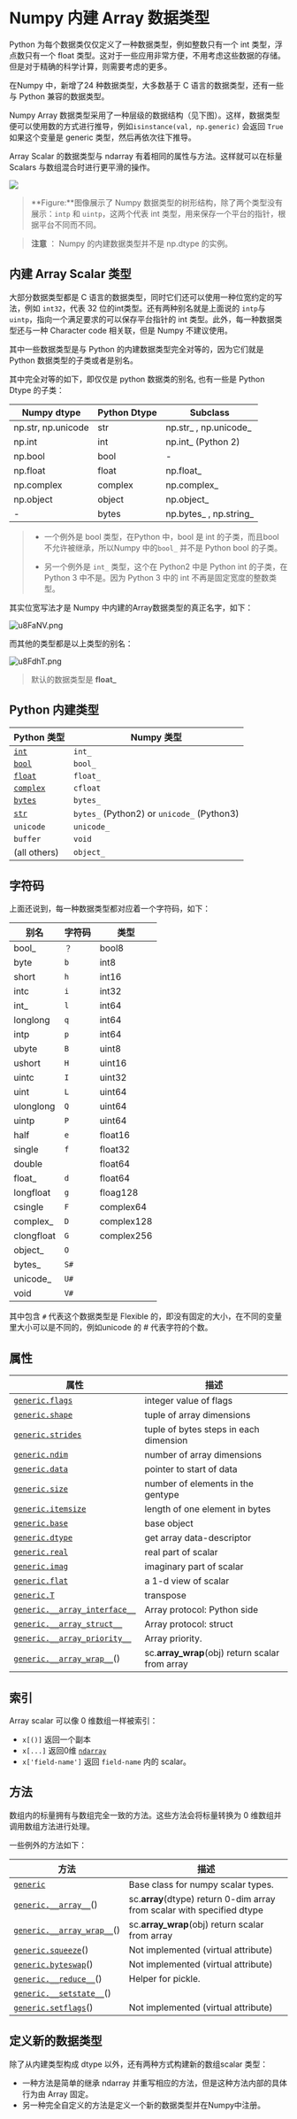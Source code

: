 # Numpy 内建 Array 数据类型



Python 为每个数据类仅仅定义了一种数据类型，例如整数只有一个 int 类型，浮点数只有一个 float 类型。这对于一些应用非常方便，不用考虑这些数据的存储。但是对于精确的科学计算，则需要考虑的更多。

在Numpy 中，新增了24 种数据类型，大多数基于 C 语言的数据类型，还有一些与 Python 兼容的数据类型。

Numpy Array 数据类型采用了一种层级的数据结构（见下图）。这样，数据类型便可以使用数的方式进行推导，例如`isinstance(val, np.generic)` 会返回 `True` 如果这个变量是 generic 类型，然后再依次往下推导。

Array Scalar 的数据类型与 ndarray 有着相同的属性与方法。这样就可以在标量Scalars 与数组混合时进行更平滑的操作。

![](https://s2.ax1x.com/2019/09/29/u3Buwj.png)

> **Figure:**图像展示了 Numpy 数据类型的树形结构，除了两个类型没有展示：`intp` 和 `uintp`，这两个代表 int 类型，用来保存一个平台的指针，根据平台不同而不同。

> **注意** ： Numpy 的内建数据类型并不是 np.dtype 的实例。



## 内建 Array Scalar 类型



大部分数据类型都是 C 语言的数据类型，同时它们还可以使用一种位宽约定的写法，例如 `int32`，代表 32 位的int类型。还有两种别名就是上面说的 `intp`与`uintp`，指向一个满足要求的可以保存平台指针的 int 类型。此外，每一种数据类型还与一种 Character code 相关联，但是 Numpy 不建议使用。

其中一些数据类型是与 Python 的内建数据类型完全对等的，因为它们就是 Python 数据类型的子类或者是别名。

其中完全对等的如下，即仅仅是 python 数据类的别名, 也有一些是 Python Dtype 的子类：

| Numpy dtype        | Python Dtype | Subclass               |
| ------------------ | ------------ | ---------------------- |
| np.str, np.unicode | str          | np.str_ , np.unicode_  |
| np.int             | int          | np.int_ (Python 2)     |
| np.bool            | bool         | -                      |
| np.float           | float        | np.float_              |
| np.complex         | complex      | np.complex_            |
| np.object          | object       | np.object_             |
| -                  | bytes        | np.bytes_ , np.string_ |

> * 一个例外是 bool 类型，在Python 中，bool 是 int 的子类，而且bool 不允许被继承，所以Numpy 中的`bool_` 并不是 Python bool 的子类。
>
> * 另一个例外是 `int_` 类型，这个在 Python2 中是 Python int 的子类，在Python 3 中不是。因为 Python 3 中的 int 不再是固定宽度的整数类型。

其实位宽写法才是 Numpy 中内建的Array数据类型的真正名字，如下：

![u8FaNV.png](https://s2.ax1x.com/2019/09/29/u8FaNV.png)

而其他的类型都是以上类型的别名：

![u8FdhT.png](https://s2.ax1x.com/2019/09/29/u8FdhT.png)

> 默认的数据类型是 **float_**



## Python 内建类型

| Python 类型                                                  | Numpy 类型                                 |
| ------------------------------------------------------------ | ------------------------------------------ |
| [`int`](https://docs.python.org/dev/library/functions.html#int) | `int_`                                     |
| [`bool`](https://docs.python.org/dev/library/functions.html#bool) | `bool_`                                    |
| [`float`](https://docs.python.org/dev/library/functions.html#float) | `float_`                                   |
| [`complex`](https://docs.python.org/dev/library/functions.html#complex) | `cfloat`                                   |
| [`bytes`](https://docs.python.org/dev/library/stdtypes.html#bytes) | `bytes_`                                   |
| [`str`](https://docs.python.org/dev/library/stdtypes.html#str) | `bytes_` (Python2) or `unicode_` (Python3) |
| `unicode`                                                    | `unicode_`                                 |
| `buffer`                                                     | `void`                                     |
| (all others)                                                 | `object_`                                  |





## 字符码



上面还说到，每一种数据类型都对应着一个字符码，如下：

| 别名       | 字符码 | 类型       |
| ---------- | ------ | ---------- |
| bool_      | `？`   | bool8      |
| byte       | `b`    | int8       |
| short      | `h`    | int16      |
| intc       | `i`    | int32      |
| int_       | `l`    | int64      |
| longlong   | `q`    | int64      |
| intp       | `p`    | int64      |
| ubyte      | `B`    | uint8      |
| ushort     | `H`    | uint16     |
| uintc      | `I`    | uint32     |
| uint       | `L`    | uint64     |
| ulonglong  | `Q`    | uint64     |
| uintp      | `P`    | uint64     |
| half       | `e`    | float16    |
| single     | `f`    | float32    |
| double     |        | float64    |
| float_     | `d`    | float64    |
| longfloat  | `g`    | floag128   |
| csingle    | `F`    | complex64  |
| complex_   | `D`    | complex128 |
| clongfloat | `G`    | complex256 |
| object_    | `O`    |            |
| bytes_     | `S#`   |            |
| unicode_   | `U#`   |            |
| void       | `V#`   |            |

其中包含 `#` 代表这个数据类型是 Flexible 的，即没有固定的大小，在不同的变量里大小可以是不同的，例如unicode 的 # 代表字符的个数。

## 属性



| 属性                                                         | 描述                                            |
| ------------------------------------------------------------ | ----------------------------------------------- |
| [`generic.flags`](https://docs.scipy.org/doc/numpy/reference/generated/numpy.generic.flags.html#numpy.generic.flags) | integer value of flags                          |
| [`generic.shape`](https://docs.scipy.org/doc/numpy/reference/generated/numpy.generic.shape.html#numpy.generic.shape) | tuple of array dimensions                       |
| [`generic.strides`](https://docs.scipy.org/doc/numpy/reference/generated/numpy.generic.strides.html#numpy.generic.strides) | tuple of bytes steps in each dimension          |
| [`generic.ndim`](https://docs.scipy.org/doc/numpy/reference/generated/numpy.generic.ndim.html#numpy.generic.ndim) | number of array dimensions                      |
| [`generic.data`](https://docs.scipy.org/doc/numpy/reference/generated/numpy.generic.data.html#numpy.generic.data) | pointer to start of data                        |
| [`generic.size`](https://docs.scipy.org/doc/numpy/reference/generated/numpy.generic.size.html#numpy.generic.size) | number of elements in the gentype               |
| [`generic.itemsize`](https://docs.scipy.org/doc/numpy/reference/generated/numpy.generic.itemsize.html#numpy.generic.itemsize) | length of one element in bytes                  |
| [`generic.base`](https://docs.scipy.org/doc/numpy/reference/generated/numpy.generic.base.html#numpy.generic.base) | base object                                     |
| [`generic.dtype`](https://docs.scipy.org/doc/numpy/reference/generated/numpy.generic.dtype.html#numpy.generic.dtype) | get array data-descriptor                       |
| [`generic.real`](https://docs.scipy.org/doc/numpy/reference/generated/numpy.generic.real.html#numpy.generic.real) | real part of scalar                             |
| [`generic.imag`](https://docs.scipy.org/doc/numpy/reference/generated/numpy.generic.imag.html#numpy.generic.imag) | imaginary part of scalar                        |
| [`generic.flat`](https://docs.scipy.org/doc/numpy/reference/generated/numpy.generic.flat.html#numpy.generic.flat) | a 1-d view of scalar                            |
| [`generic.T`](https://docs.scipy.org/doc/numpy/reference/generated/numpy.generic.T.html#numpy.generic.T) | transpose                                       |
| [`generic.__array_interface__`](https://docs.scipy.org/doc/numpy/reference/generated/numpy.generic.__array_interface__.html#numpy.generic.__array_interface__) | Array protocol: Python side                     |
| [`generic.__array_struct__`](https://docs.scipy.org/doc/numpy/reference/generated/numpy.generic.__array_struct__.html#numpy.generic.__array_struct__) | Array protocol: struct                          |
| [`generic.__array_priority__`](https://docs.scipy.org/doc/numpy/reference/generated/numpy.generic.__array_priority__.html#numpy.generic.__array_priority__) | Array priority.                                 |
| [`generic.__array_wrap__`](https://docs.scipy.org/doc/numpy/reference/generated/numpy.generic.__array_wrap__.html#numpy.generic.__array_wrap__)() | sc.__array_wrap__(obj) return scalar from array |

## 索引

Array scalar 可以像 0 维数组一样被索引：

- `x[()]` 返回一个副本
- `x[...]` 返回0维 [`ndarray`](https://docs.scipy.org/doc/numpy/reference/generated/numpy.ndarray.html#numpy.ndarray)
- `x['field-name']` 返回 `field-name` 内的 scalar。



## 方法

数组内的标量拥有与数组完全一致的方法。这些方法会将标量转换为 0 维数组并调用数组方法进行处理。

一些例外的方法如下：

| 方法                                                         | 描述                                                         |
| ------------------------------------------------------------ | ------------------------------------------------------------ |
| [`generic`](https://docs.scipy.org/doc/numpy/reference/generated/numpy.generic.html#numpy.generic) | Base class for numpy scalar types.                           |
| [`generic.__array__`](https://docs.scipy.org/doc/numpy/reference/generated/numpy.generic.__array__.html#numpy.generic.__array__)() | sc.__array__(dtype) return 0-dim array from scalar with specified dtype |
| [`generic.__array_wrap__`](https://docs.scipy.org/doc/numpy/reference/generated/numpy.generic.__array_wrap__.html#numpy.generic.__array_wrap__)() | sc.__array_wrap__(obj) return scalar from array              |
| [`generic.squeeze`](https://docs.scipy.org/doc/numpy/reference/generated/numpy.generic.squeeze.html#numpy.generic.squeeze)() | Not implemented (virtual attribute)                          |
| [`generic.byteswap`](https://docs.scipy.org/doc/numpy/reference/generated/numpy.generic.byteswap.html#numpy.generic.byteswap)() | Not implemented (virtual attribute)                          |
| [`generic.__reduce__`](https://docs.scipy.org/doc/numpy/reference/generated/numpy.generic.__reduce__.html#numpy.generic.__reduce__)() | Helper for pickle.                                           |
| [`generic.__setstate__`](https://docs.scipy.org/doc/numpy/reference/generated/numpy.generic.__setstate__.html#numpy.generic.__setstate__)() |                                                              |
| [`generic.setflags`](https://docs.scipy.org/doc/numpy/reference/generated/numpy.generic.setflags.html#numpy.generic.setflags)() | Not implemented (virtual attribute)                          |

## 定义新的数据类型



除了从内建类型构成 dtype 以外，还有两种方式构建新的数组scalar 类型：

* 一种方法是简单的继承 ndarray 并重写相应的方法，但是这种方法内部的具体行为由 Array 固定。
* 另一种完全自定义的方法是定义一个新的数据类型并在Numpy中注册。